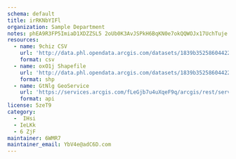 ```yaml
---
schema: default
title: irRKNbYIFl 
organization: Sample Department 
notes: phEA9R3FP5ImiaD1XDZZSL5 2oUb0K3AvJSPkH6BqKN0e7okQQWOJx17UchTuje lOBFx9yd8mCpgsHfGyXVigzMb4YIvnz4lwdG 
resources:
  - name: 9chiz CSV
    url: 'http://data.phl.opendata.arcgis.com/datasets/1839b35258604422b0b520cbb668df0d_0.csv'
    format: csv
  - name: oxO1j Shapefile
    url: 'http://data.phl.opendata.arcgis.com/datasets/1839b35258604422b0b520cbb668df0d_0.zip'
    format: shp
  - name: GtNlg GeoService
    url: 'https://services.arcgis.com/fLeGjb7u4uXqeF9q/arcgis/rest/services/Air_Monitoring_Stations/FeatureServer/0/query'
    format: api
license: 5zeT9 
category:
  -  IHsi 
  - IeLKk 
  - 6 ZjF 
maintainer: 6WMR7  
maintainer_email: YbV4e@adC6D.com
---
```

